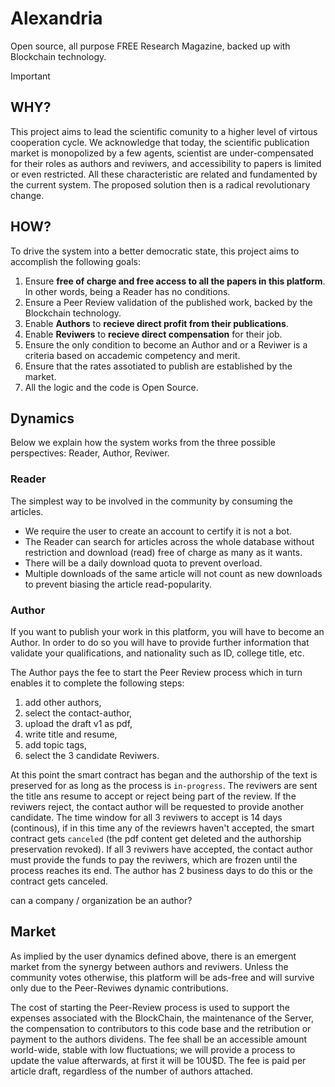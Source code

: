 # Alexandria

Open source, all purpose FREE Research Magazine, backed up with Blockchain technology.

>[!IMPORTANT]
>## WHY?
>This project aims to lead the scientific comunity to a higher level of virtous cooperation cycle.
We acknowledge that today, the scientific publication market is monopolized by a few agents, scientist are under-compensated for their roles as authors and reviwers, and accessibility to papers is limited or even restricted. All these characteristic are related and fundamented by the current system. The proposed solution then is a radical revolutionary change.
>
>## HOW?
>To drive the system into a better democratic state, this project aims to accomplish the following goals:
>1. Ensure **free of charge and free access to all the papers in this platform**. In other words, being a Reader has no conditions.
>2. Ensure a Peer Review validation of the published work, backed by the Blockchain technology.
>3. Enable **Authors** to **recieve direct profit from their publications**.
>4. Enable **Reviwers** to **recieve direct compensation** for their job.
>5. Ensure the only condition to become an Author and or a Reviwer is a criteria based on accademic competency and merit.
>6. Ensure that the rates assotiated to publish are established by the market.
>7. All the logic and the code is Open Source.

## Dynamics

Below we explain how the system works from the three possible perspectives: Reader, Author, Reviwer.

### Reader

The simplest way to be involved in the community by consuming the articles. 
- We require the user to create an account to certify it is not a bot.
- The Reader can search for articles across the whole database without restriction and download (read) free of charge as many as it wants.
- There will be a daily download quota to prevent overload. 
- Multiple downloads of the same article will not count as new downloads to prevent biasing the article read-popularity.

### Author

If you want to publish your work in this platform, you will have to become an Author. In order to do so you will have to provide further information that validate your qualifications, and nationality such as ID, college title, etc.

The Author pays the fee to start the Peer Review process which in turn enables it to complete the following steps:
1. add other authors,
2. select the contact-author,
3. upload the draft v1 as pdf,
4. write title and resume,
5. add topic tags,
6. select the 3 candidate Reviwers.

At this point the smart contract has began and the authorship of the text is preserved for as long as the process is `in-progress`. The reviwers are sent the title ans resume to accept or reject being part of the review. If the reviwers reject, the contact author will be requested to provide another candidate. The time window for all 3 reviwers to accept is 14 days (continous), if in this time any of the reviewrs haven't accepted, the smart contract gets `canceled` (the pdf content get deleted and the authorship preservation revoked).
If all 3 reviwers have accepted, the contact author must provide the funds to pay the reviwers, which are frozen until the process reaches its end. The author has 2 business days to do this or the contract gets canceled.


can a company / organization be an author?

## Market

As implied by the user dynamics defined above, there is an emergent market from the synergy between authors and reviwers.
Unless the community votes otherwise, this platform will be ads-free and will survive only due to the Peer-Reviwes dynamic contributions.

The cost of starting the Peer-Review process is used to support the expenses associated with the BlockChain, the maintenance of the Server, the compensation to contributors to this code base and the retribution or payment to the authors dividens.
The fee shall be an accessible amount world-wide, stable with low fluctuations; we will provide a process to update the value afterwards, at first it will be 10U$D.
The fee is paid per article draft, regardless of the number of authors attached.